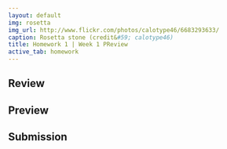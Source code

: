 ```yaml
---
layout: default
img: rosetta
img_url: http://www.flickr.com/photos/calotype46/6683293633/
caption: Rosetta stone (credit&#59; calotype46)
title: Homework 1 | Week 1 PReview
active_tab: homework
---
```


Review
-

Preview
-

Submission
-

